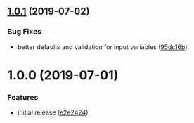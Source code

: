 ## [1.0.1](https://github.com/innovationnorway/terraform-azurerm-storage/compare/v1.0.0...v1.0.1) (2019-07-02)


### Bug Fixes

* better defaults and validation for input variables ([95dc16b](https://github.com/innovationnorway/terraform-azurerm-storage/commit/95dc16b))

# 1.0.0 (2019-07-01)


### Features

* initial release ([e2e2424](https://github.com/innovationnorway/terraform-azurerm-storage/commit/e2e2424))
